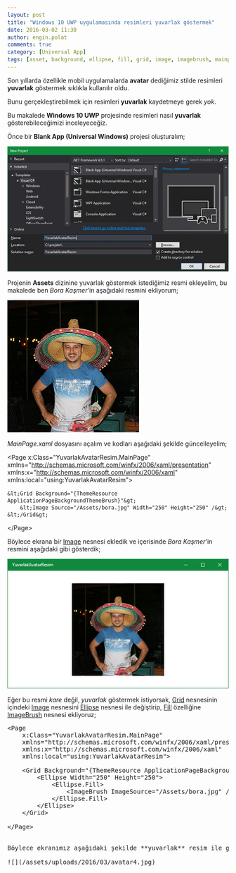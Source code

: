 ```yaml
---
layout: post
title: "Windows 10 UWP uygulamasında resimleri yuvarlak göstermek"
date: 2016-03-02 11:30
author: engin.polat
comments: true
category: [Universal App]
tags: [asset, background, ellipse, fill, grid, image, imagebrush, mainpage, page, source, themeresource, universal app, uwp, windows, windows10]
---
```

Son yıllarda özellikle mobil uygulamalarda **avatar** dediğimiz stilde resimleri **yuvarlak** göstermek sıklıkla kullanılır oldu.

Bunu gerçekleştirebilmek için resimleri **yuvarlak** kaydetmeye gerek *yok*.

Bu makalede **Windows 10 UWP** projesinde resimleri nasıl **yuvarlak** gösterebileceğimizi inceleyeceğiz.

Önce bir **Blank App (Universal Windows)** projesi oluşturalım;

![](/assets/uploads/2016/03/avatar1.png)

Projenin **Assets** dizinine yuvarlak göstermek istediğimiz resmi ekleyelim, bu makalede ben *Bora Kaşmer*'in aşağıdaki resmini ekliyorum;

![](/assets/uploads/2016/03/avatar2.jpg)

*MainPage.xaml* dosyasını açalım ve kodları aşağıdaki şekilde güncelleyelim;



&lt;Page
    x:Class="YuvarlakAvatarResim.MainPage"
    xmlns="http://schemas.microsoft.com/winfx/2006/xaml/presentation"
    xmlns:x="http://schemas.microsoft.com/winfx/2006/xaml"
    xmlns:local="using:YuvarlakAvatarResim"&gt;

    &lt;Grid Background="{ThemeResource ApplicationPageBackgroundThemeBrush}"&gt;
        &lt;Image Source="/Assets/bora.jpg" Width="250" Height="250" /&gt;
    &lt;/Grid&gt;

&lt;/Page&gt;</pre>

Böylece ekrana bir <a href="http://msdn.microsoft.com/library/system.windows.controls.image" target="_blank">Image</a> nesnesi ekledik ve içerisinde *Bora Kaşmer*'in resmini aşağıdaki gibi gösterdik;

![](/assets/uploads/2016/03/avatar3.jpg)

Eğer bu resmi *kare* değil, *yuvarlak* göstermek istiyorsak, <a href="http://msdn.microsoft.com/library/windows/apps/windows.ui.xaml.controls.grid" target="_blank">Grid</a> nesnesinin içindeki <a href="http://msdn.microsoft.com/library/system.windows.controls.image" target="_blank">Image</a> nesnesini <a href="http://msdn.microsoft.com/library/windows/apps/windows.ui.xaml.shapes.ellipse" target="_blank">Ellipse</a> nesnesi ile değiştirip, <a href="http://msdn.microsoft.com/library/windows/apps/windows.ui.xaml.shapes.shape.fill" target="_blank">Fill</a> özelliğine <a href="http://msdn.microsoft.com/library/windows/apps/windows.ui.xaml.media.imagebrush" target="_blank">ImageBrush</a> nesnesi ekliyoruz;

<pre class="brush:xml">&lt;Page
    x:Class="YuvarlakAvatarResim.MainPage"
    xmlns="http://schemas.microsoft.com/winfx/2006/xaml/presentation"
    xmlns:x="http://schemas.microsoft.com/winfx/2006/xaml"
    xmlns:local="using:YuvarlakAvatarResim"&gt;

    &lt;Grid Background="{ThemeResource ApplicationPageBackgroundThemeBrush}"&gt;
        &lt;Ellipse Width="250" Height="250"&gt;
            &lt;Ellipse.Fill&gt;
                &lt;ImageBrush ImageSource="/Assets/bora.jpg" /&gt;
            &lt;/Ellipse.Fill&gt;
        &lt;/Ellipse>
    &lt;/Grid&gt;

&lt;/Page&gt;


Böylece ekranımız aşağıdaki şekilde **yuvarlak** resim ile gözükür hale geliyor;

![](/assets/uploads/2016/03/avatar4.jpg)

